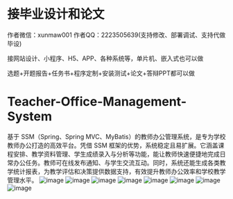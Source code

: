 # 接毕业设计和论文
作者微信：xunmaw001  作者QQ：2223505639(支持修改、部署调试、支持代做毕设)

接网站设计、小程序、H5、APP、各种系统等，单片机、嵌入式也可以做

选题+开题报告+任务书+程序定制+安装测试+论文+答辩PPT都可以做
# Teacher-Office-Management-System
基于 SSM（Spring、Spring MVC、MyBatis）的教师办公管理系统，是专为学校教师办公打造的高效平台。凭借 SSM 框架的优势，系统稳定且易扩展。它涵盖课程安排、教学资料管理、学生成绩录入与分析等功能，能让教师快速便捷地完成日常办公任务。教师可在线发布通知、与学生交流互动。同时，系统还能生成各类教学统计报表，为教学评估和决策提供数据支持，有效提升教师办公效率和学校教学管理水平。 
![image](https://github.com/user-attachments/assets/b03ccc30-1c68-472e-87b2-7d7d55f93430)
![image](https://github.com/user-attachments/assets/777c7a4d-5849-4d13-b28d-0c40f94ea1b8)
![image](https://github.com/user-attachments/assets/3c82533b-ce24-4e48-a6af-487d6e8feeca)
![image](https://github.com/user-attachments/assets/8e6709c2-4e47-4675-b2f6-a5b57d77010e)
![image](https://github.com/user-attachments/assets/cdc08aca-d071-4971-babe-50b89399d4bb)
![image](https://github.com/user-attachments/assets/d353c1a4-0f70-419e-ad14-a6f5f7422f18)
![image](https://github.com/user-attachments/assets/e47e17e1-d312-4585-880c-caf7bbe154da)
![image](https://github.com/user-attachments/assets/0e45a8e7-a50c-4af4-98d6-8c69c00fdf0f)
